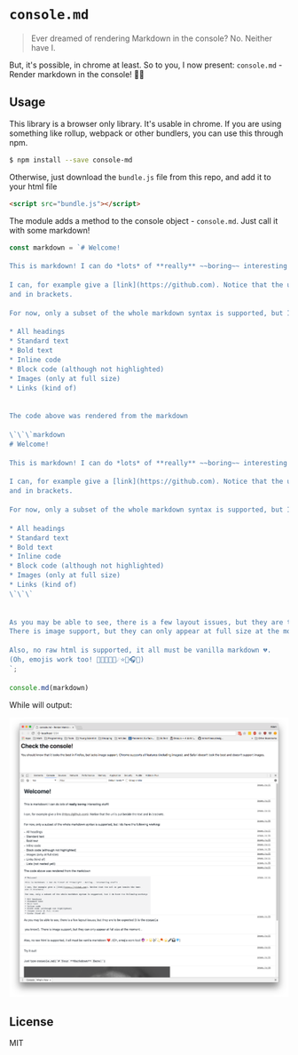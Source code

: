 # `console.md`
> Ever dreamed of rendering Markdown in the console? No. Neither have I.

But, it's possible, in chrome at least.
So to you, I now present: `console.md` - Render markdown in the console! 💪🔮

## Usage

This library is a browser only library. It's usable in chrome.
If you are using something like rollup, webpack or other bundlers, you can use this through npm.

```bash
$ npm install --save console-md
```

Otherwise, just download the `bundle.js` file from this repo, and add it to your html file

```html
<script src="bundle.js"></script>
```

The module adds a method to the console object - `console.md`. Just call it with some markdown!

```javascript
const markdown = `# Welcome!

This is markdown! I can do *lots* of **really** ~~boring~~ interesting stuff!

I can, for example give a [link](https://github.com). Notice that the url is put beside the text
and in brackets.

For now, only a subset of the whole markdown syntax is supported, but I do have the following working:

* All headings
* Standard text
* Bold text
* Inline code
* Block code (although not highlighted)
* Images (only at full size)
* Links (kind of)


The code above was rendered from the markdown

\`\`\`markdown
# Welcome!

This is markdown! I can do *lots* of **really** ~~boring~~ interesting stuff!

I can, for example give a [link](https://github.com). Notice that the url is put beside the text
and in brackets.

For now, only a subset of the whole markdown syntax is supported, but I do have the following working:

* All headings
* Standard text
* Bold text
* Inline code
* Block code (although not highlighted)
* Images (only at full size)
* Links (kind of)
\`\`\`


As you may be able to see, there is a few layout issues, but they are to be expected (it is the \`console\` you know!).
There is image support, but they can only appear at full size at the moment. ![](https://www.fillmurray.com/g/800/450).

Also, no raw html is supported, it all must be vanilla markdown 💔.
(Oh, emojis work too! 🔮✨🌟🎶💫☄️⭐️🎤🎧💎)
`;

console.md(markdown)
``` 

While will output:

![output](https://raw.githubusercontent.com/adamisntdead/console.md/master/media/output.png)

## License 

MIT